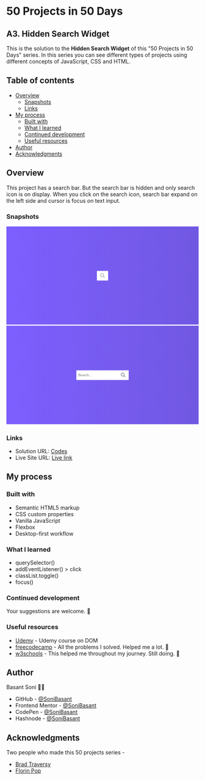 # 50 Projects in 50 Days

## A3. Hidden Search Widget

This is the solution to the **Hidden Search Widget** of this "50 Projects in 50 Days" series. In this series you can see different types of projects using different concepts of JavaScript, CSS and HTML.

## Table of contents

- [Overview](#overview)
  - [Snapshots](#snapshots)
  - [Links](#links)
- [My process](#my-process)
  - [Built with](#built-with)
  - [What I learned](#what-i-learned)
  - [Continued development](#continued-development)
  - [Useful resources](#useful-resources)
- [Author](#author)
- [Acknowledgments](#acknowledgments)

## Overview

This project has a search bar. But the search bar is hidden and only search icon is on display. When you click on the search icon, search bar expand on the left side and cursor is focus on text input.

### Snapshots

![Expanding Cards](Images/Hidden-search-snap-1.png)
![Expanding Cards](Images/Hidden-search-snap-2.png)

### Links

- Solution URL: [Codes](https://github.com/SoniBasant/50-Projects-on-JS-DOM/tree/main/A3.%20Hidden%20Search%20Widget)
- Live Site URL: [Live link](https://sonibasant.github.io/50-Projects-on-JS-DOM/A3.%20Hidden%20Search%20Widget/Hidden%20Search.html)

## My process

### Built with

- Semantic HTML5 markup
- CSS custom properties
- Vanilla JavaScript
- Flexbox
- Desktop-first workflow

### What I learned

- querySelector()
- addEventListener() > click
- classList.toggle()
- focus()

### Continued development

Your suggestions are welcome. 🙌

### Useful resources

- [Udemy](https://www.udemy.com/course/50-projects-50-days/) - Udemy course on DOM
- [freecodecamp](https://www.freecodecamp.org/) - All the problems I solved. Helped me a lot. 🙌
- [w3schools](https://www.w3schools.com) - This helped me throughout my journey. Still doing. 🙂

## Author

Basant Soni 👨‍💻

- GitHub - [@SoniBasant](https://github.com/SoniBasant)
- Frontend Mentor - [@SoniBasant](https://www.frontendmentor.io/profile/SoniBasant)
- CodePen - [@SoniBasant](https://codepen.io/sonibasant)
- Hashnode - [@SoniBasant](https://sonibasant.hashnode.dev/)

## Acknowledgments

Two people who made this 50 projects series -

- [Brad Traversy](https://github.com/bradtraversy)
- [Florin Pop](https://github.com/florinpop17)
